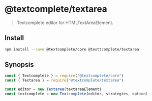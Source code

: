 # @textcomplete/textarea

> Textcomplete editor for HTMLTextAreaElement.

## Install

```bash
npm install --save @textcomplete/core @texttcomplete/textarea
```

## Synopsis

```js
const { Textcomplete } = require("@textcomplete/core")
const { Textarea } = require("@textcomplete/textarea")

const editor = new Textarea(textareaElement)
const textcomplete = new Textcomplete(editor, strategies, option)
```
